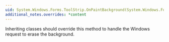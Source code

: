 ```yaml
---
uid: System.Windows.Forms.ToolStrip.OnPaintBackground(System.Windows.Forms.PaintEventArgs)
additional_notes.overrides: *content
---
```


<p>Inheriting classes should override this method to handle the Windows request to erase the background.</p>


